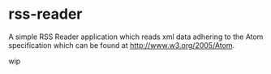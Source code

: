 # rss-reader

A simple RSS Reader application which reads xml data adhering to the Atom specification which can be found at http://www.w3.org/2005/Atom.

wip